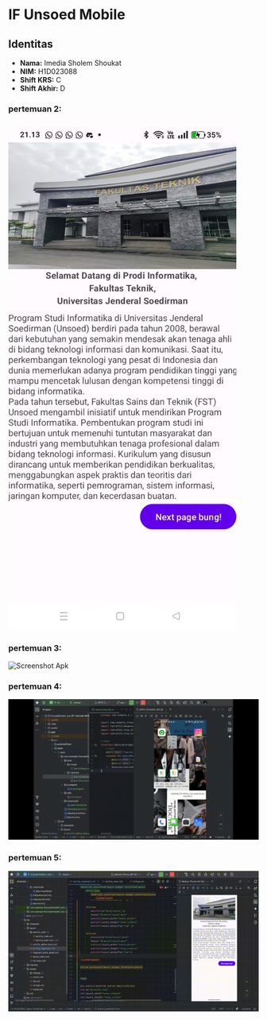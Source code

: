 # IF Unsoed Mobile

## Identitas

- **Nama:** Imedia Sholem Shoukat
- **NIM:** H1D023088
- **Shift KRS:** C
- **Shift Akhir:** D

### pertemuan 2:
![Screenshot Apk](screenshoot/Hasil-SS.jpeg)

### pertemuan 3:
![Screenshot Apk](screenshoot/move_page.gif)

### pertemuan 4:
![Screenshot Apk](screenshoot/list-buku.gif)

### pertemuan 5:
![Screenshot Apk](screenshoot/modal-buku.gif)